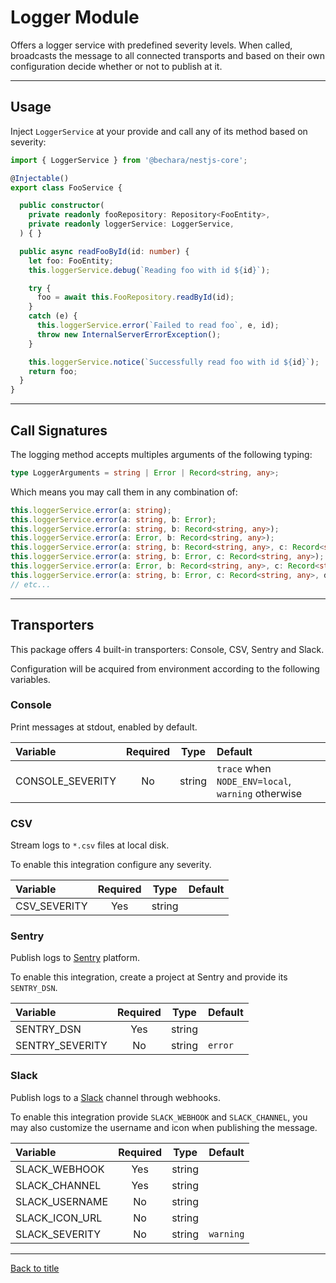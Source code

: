 # Logger Module

Offers a logger service with predefined severity levels. When called, broadcasts the message to all connected transports and based on their own configuration decide whether or not to publish at it.

---

## Usage

Inject `LoggerService` at your provide and call any of its method based on severity:

```ts
import { LoggerService } from '@bechara/nestjs-core';

@Injectable()
export class FooService {

  public constructor(
    private readonly fooRepository: Repository<FooEntity>,
    private readonly loggerService: LoggerService,
  ) { }

  public async readFooById(id: number) {
    let foo: FooEntity;
    this.loggerService.debug(`Reading foo with id ${id}`);

    try {
      foo = await this.FooRepository.readById(id);
    }
    catch (e) {
      this.loggerService.error(`Failed to read foo`, e, id);
      throw new InternalServerErrorException();
    }

    this.loggerService.notice(`Successfully read foo with id ${id}`);
    return foo;
  }
}
```

---

## Call Signatures

The logging method accepts multiples arguments of the following typing:

```ts
type LoggerArguments = string | Error | Record<string, any>;
```

Which means you may call them in any combination of:

```ts
this.loggerService.error(a: string);
this.loggerService.error(a: string, b: Error);
this.loggerService.error(a: string, b: Record<string, any>);
this.loggerService.error(a: Error, b: Record<string, any>);
this.loggerService.error(a: string, b: Record<string, any>, c: Record<string, any>);
this.loggerService.error(a: string, b: Error, c: Record<string, any>);
this.loggerService.error(a: Error, b: Record<string, any>, c: Record<string, any>);
this.loggerService.error(a: string, b: Error, c: Record<string, any>, d: Record<string, any>);
// etc...
```

---

## Transporters

This package offers 4 built-in transporters: Console, CSV, Sentry and Slack.

Configuration will be acquired from environment according to the following variables.

### Console

Print messages at stdout, enabled by default.

Variable         | Required | Type   | Default
:--------------- | :------: | :----: | :---
CONSOLE_SEVERITY | No       | string | `trace` when `NODE_ENV=local`, `warning` otherwise


### CSV

Stream logs to `*.csv` files at local disk.

To enable this integration configure any severity.

Variable     | Required  | Type   | Default
:----------- | :-------: | :----: | :---
CSV_SEVERITY | Yes       | string |


### Sentry

Publish logs to [Sentry](https://sentry.io) platform.

To enable this integration, create a project at Sentry and provide its `SENTRY_DSN`.

Variable        | Required | Type   | Default
:-------------- | :------: | :----: | :---
SENTRY_DSN      | Yes      | string |
SENTRY_SEVERITY | No       | string | `error`


### Slack

Publish logs to a [Slack](https://slack.com) channel through webhooks.

To enable this integration provide `SLACK_WEBHOOK` and `SLACK_CHANNEL`, you may also customize the username and icon when publishing the message.

Variable       | Required | Type   | Default
:------------- | :------: | :----: | :---
SLACK_WEBHOOK  | Yes      | string |
SLACK_CHANNEL  | Yes      | string |
SLACK_USERNAME | No       | string |
SLACK_ICON_URL | No       | string |
SLACK_SEVERITY | No       | string | `warning`

---

[Back to title](../../README.md)
